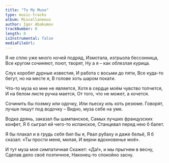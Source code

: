 ```yaml
---
title: "To My Muse"
type: music-tracks
album: Miscellaneous
author: Igor Abakumov
trackNumber: 0
length: 0
isInstrumental: false
mediaFileUrl: 
---
```


Я не сплю уже много ночей подряд,
Измотала, изгрызла бессонница,
Все кругом сочиняют, поют, творят,
Ну а я – как облезлая курица.

Слух коробят дурные известия,
И работа с восьми до пяти, 
Все куда-то бегут, но на месте я,
В голове хоть шаром покати.

Что-то муза ко мне не является,
Хотя в сердце моём чувство топчется,
И на белом листе ручка мается,
От того, что не может, а хочется.

Сочинить бы поэмку или одочку,
Или пьеску иль хоть резюме.
Говорят, лучше пишут под водочку – 
Видно, муза себе на уме.

Водка дрянь, заказал бы шампанское,
Самых лучших французских конфет,
Я б сыграл ей чего-то испанское,
Станцевал перед нею б балет.

Я бы плакал и в грудь себя бил бы я,
Рвал рубаху и даже бельё,
Я б сказал: «Ты прости меня, милая,
И верни вдохновенье моё».

И тут муза моя симпатичная
Скажет: «Да!», и мы прыгнем в весну,
Сделав дело своё поэтичное,
Наконец-то спокойно засну.

